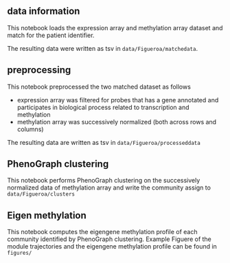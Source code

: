 ## data information

This notebook loads the expression array and methylation array dataset and match for the patient identifier.

The resulting data were written as tsv in `data/Figueroa/matchedata`.

## preprocessing

This notebook preprocessed the two matched dataset as follows
- expression array was filtered for probes that has a gene annotated and participates in biological process related to transcription and methylation
- methylation array was successively normalized (both across rows and columns)

The resulting data are written as tsv in `data/Figueroa/processeddata`


## PhenoGraph clustering

This notebook performs PhenoGraph clustering on the successively normalized data of methylation array and write the community assign to `data/Figueroa/clusters`


## Eigen methylation

This notebook computes the eigengene methylation profile of each community identified by PhenoGraph clustering. Example Figuere of the module trajectories and the eigengene methylation profile can be found in `figures/`